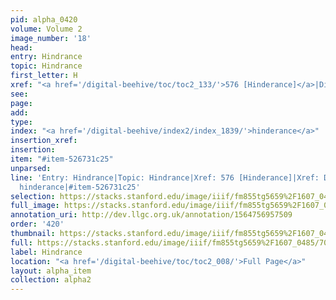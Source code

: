 ```yaml
---
pid: alpha_0420
volume: Volume 2
image_number: '18'
head: 
entry: Hindrance
topic: Hindrance
first_letter: H
xref: "<a href='/digital-beehive/toc/toc2_133/'>576 [Hinderance]</a>|Disappoint"
see: 
page: 
add: 
type: 
index: "<a href='/digital-beehive/index2/index_1839/'>hinderance</a>"
insertion_xref: 
insertion: 
item: "#item-526731c25"
unparsed: 
line: 'Entry: Hindrance|Topic: Hindrance|Xref: 576 [Hinderance]|Xref: Disappoint|Index:
  hinderance|#item-526731c25'
selection: https://stacks.stanford.edu/image/iiif/fm855tg5659%2F1607_0485/708,3722,3030,580/full/0/default.jpg
full_image: https://stacks.stanford.edu/image/iiif/fm855tg5659%2F1607_0485/full/full/0/default.jpg
annotation_uri: http://dev.llgc.org.uk/annotation/1564756957509
order: '420'
thumbnail: https://stacks.stanford.edu/image/iiif/fm855tg5659%2F1607_0485/708,3722,600,180/250,/0/default.jpg
full: https://stacks.stanford.edu/image/iiif/fm855tg5659%2F1607_0485/708,3722,3030,580/full/0/default.jpg
label: Hindrance
location: "<a href='/digital-beehive/toc/toc2_008/'>Full Page</a>"
layout: alpha_item
collection: alpha2
---
```

